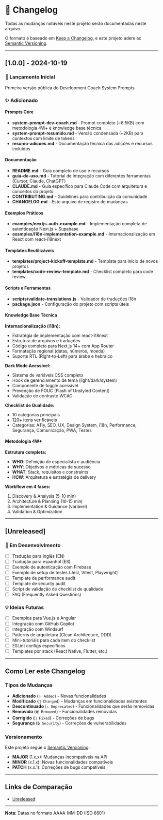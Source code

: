 # 📝 Changelog

Todas as mudanças notáveis neste projeto serão documentadas neste arquivo.

O formato é baseado em [Keep a Changelog](https://keepachangelog.com/pt-BR/1.0.0/),
e este projeto adere ao [Semantic Versioning](https://semver.org/lang/pt-BR/).

---

## [1.0.0] - 2024-10-19

### 🎉 Lançamento Inicial

Primeira versão pública do Development Coach System Prompts.

### ✨ Adicionado

#### Prompts Core
- **system-prompt-dev-coach.md** - Prompt completo (~8.5KB) com metodologia 4W+ e knowledge base técnica
- **system-prompt-resumido.md** - Versão condensada (~2KB) para contextos com limite de tokens
- **resumo-adicoes.md** - Documentação técnica das adições e recursos incluídos

#### Documentação
- **README.md** - Guia completo de uso e recursos
- **guia-de-uso.md** - Tutorial de integração com diferentes ferramentas (Cursor, Claude, ChatGPT)
- **CLAUDE.md** - Guia específico para Claude Code com arquitetura e conceitos do projeto
- **CONTRIBUTING.md** - Guidelines para contribuição da comunidade
- **CHANGELOG.md** - Este arquivo de registro de mudanças

#### Exemplos Práticos
- **examples/nextjs-auth-example.md** - Implementação completa de autenticação Next.js + Supabase
- **examples/i18n-implementation-example.md** - Internacionalização em React com react-i18next

#### Templates Reutilizáveis
- **templates/project-kickoff-template.md** - Template para início de novos projetos
- **templates/code-review-template.md** - Checklist completo para code review

#### Scripts e Ferramentas
- **scripts/validate-translations.js** - Validador de traduções i18n
- **package.json** - Configuração do projeto com scripts úteis

#### Knowledge Base Técnica

**Internacionalização (i18n):**
- Estratégia de implementação com react-i18next
- Estrutura de arquivos e traduções
- Código completo para Next.js 14+ com App Router
- Formatação regional (datas, números, moeda)
- Suporte RTL (Right-to-Left) para árabe e hebraico

**Dark Mode Acessível:**
- Sistema de variáveis CSS completo
- Hook de gerenciamento de tema (light/dark/system)
- Componente de toggle acessível
- Prevenção de FOUC (Flash of Unstyled Content)
- Validação de contraste WCAG

**Checklist de Qualidade:**
- 10 categorias principais
- 120+ itens verificáveis
- Categorias: A11y, SEO, UX, Design System, i18n, Performance, Segurança, Comunicação, PWA, Testes

#### Metodologia 4W+

**Estrutura completa:**
- **WHO**: Definição de especialista e audiência
- **WHY**: Objetivos e métricas de sucesso
- **WHAT**: Stack, requisitos e constraints
- **HOW**: Arquitetura e estratégia de delivery

**Workflow em 4 fases:**
1. Discovery & Analysis (5-10 min)
2. Architecture & Planning (10-15 min)
3. Implementation & Guidance (variável)
4. Validation & Optimization

---

## [Unreleased]

### 🚧 Em Desenvolvimento

- [ ] Tradução para inglês (EN)
- [ ] Tradução para espanhol (ES)
- [ ] Exemplo de autenticação com Firebase
- [ ] Exemplo de setup de testes (Jest, Vitest, Playwright)
- [ ] Template de performance audit
- [ ] Template de security audit
- [ ] Script de validação de checklist de qualidade
- [ ] FAQ (Frequently Asked Questions)

### 💡 Ideias Futuras

- [ ] Exemplos para Vue.js e Angular
- [ ] Integração com GitHub Copilot
- [ ] Integração com Windsurf
- [ ] Patterns de arquitetura (Clean Architecture, DDD)
- [ ] Mini-tutorials para cada item do checklist
- [ ] ESLint configs específicos
- [ ] Templates por stack (React Native, Flutter, etc.)

---

## Como Ler este Changelog

### Tipos de Mudanças

- **Adicionado** (`✨ Added`) - Novas funcionalidades
- **Modificado** (`🔄 Changed`) - Mudanças em funcionalidades existentes
- **Descontinuado** (`⚠️ Deprecated`) - Funcionalidades que serão removidas
- **Removido** (`🗑️ Removed`) - Funcionalidades removidas
- **Corrigido** (`🐛 Fixed`) - Correções de bugs
- **Segurança** (`🔒 Security`) - Correções de vulnerabilidades

### Versionamento

Este projeto segue o [Semantic Versioning](https://semver.org/):

- **MAJOR** (1.x.x): Mudanças incompatíveis na API
- **MINOR** (x.1.x): Novas funcionalidades compatíveis
- **PATCH** (x.x.1): Correções de bugs compatíveis

---

## Links de Comparação

- [Unreleased](https://github.com/seu-usuario/dev-coach-prompts/compare/v1.0.0...HEAD)

---

**Nota:** Datas no formato AAAA-MM-DD (ISO 8601)
